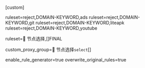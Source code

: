 [custom]

ruleset=reject,DOMAIN-KEYWORD,ads
ruleset=reject,DOMAIN-KEYWORD,git
ruleset=reject,DOMAIN-KEYWORD,liteapk
ruleset=reject,DOMAIN-KEYWORD,youtube

ruleset=🚀 节点选择,[]FINAL

custom_proxy_group=🚀 节点选择`select`[]

enable_rule_generator=true
overwrite_original_rules=true
